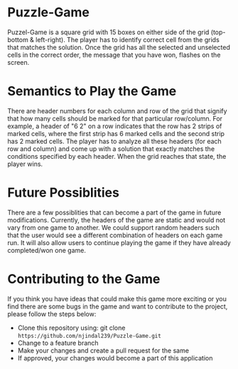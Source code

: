 # Puzzle-Game
Puzzel-Game is a square grid with 15 boxes on either side of the grid (top-bottom & left-right). The player has to identify correct cell from the grids that matches the solution. Once the grid has all the selected and unselected cells in the correct order, the message that you have won, flashes on the screen.

# Semantics to Play the Game
There are header numbers for each column and row of the grid that signify that how many cells should be marked for that particular row/column. For example, a header of "6 2" on a row indicates that the row has 2 strips of marked cells, where the first strip has 6 marked cells and the second strip has 2 marked cells. The player has to analyze all these headers (for each row and column) and come up with a solution that exactly matches the conditions specified by each header. When the grid reaches that state, the player wins.

# Future Possiblities
There are a few possiblities that can become a part of the game in future modifications. Currently, the headers of the game are static and would not vary from one game to another. We could support random headers such that the user would see a different combination of headers on each game run. It will also allow users to continue playing the game if they have already completed/won one game.

# Contributing to the Game
If you think you have ideas that could make this game more exciting or you find there are some bugs in the game and want to contribute to the project, please follow the steps below:
- Clone this repository using: git clone `https://github.com/njindal239/Puzzle-Game.git`
- Change to a feature branch
- Make your changes and create a pull request for the same
- If approved, your changes would become a part of this application





